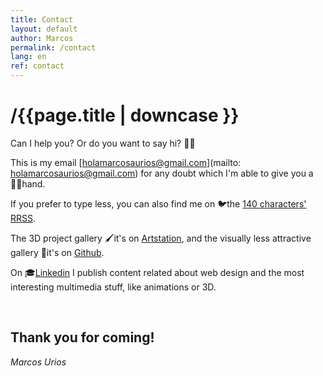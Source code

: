 ```yaml
---
title: Contact
layout: default
author: Marcos
permalink: /contact
lang: en
ref: contact
---
```

<h1>/{{page.title | downcase }}</h1>

Can I help you? Or do you want to say hi? 👋🏽

This is my email [holamarcosaurios@gmail.com](mailto: holamarcosaurios@gmail.com) for any doubt which I'm able to give you a 🤜🏽hand.

If you prefer to type less, you can also find me on 🐦the [140 characters' RRSS](https://www.twitter.com/Marcosaurios).

The 3D project gallery 🖌it's on [Artstation](https://www.artstation.com/), and the visually less attractive gallery 📝it's on [Github](https://github.com/Marcosaurios).

On 🎓[Linkedin](https://www.linkedin.com/in/marcosurios) I publish content related about web design and the most interesting multimedia stuff, like animations or 3D.

<br>

Thank you for coming!
--
_Marcos Urios_
